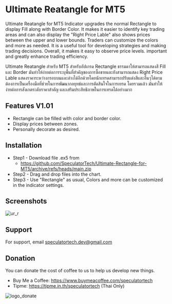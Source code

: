 # Ultimate Reatangle for MT5

Ultimate Reatangle for MT5 Indicator upgrades the normal Rectangle to display Fill along with Border Color. It makes it easier to identify key trading areas and can also display the "Right Price Lable" also shows prices between the upper and lower bounds. Traders can customize the colors and more as needed. It is a useful tool for developing strategies and making trading decisions. Overall, it makes it easy to observe price levels. important and greatly enhance trading efficiency.

Ultimate Reatangle สำหรับ MT5 สำหรับอัปเกรด Rectangle ธรรมดาให้สามารถแสดงสี Fill และ Border มันทำให้ง่ายต่อการระบุพื้นที่สำคัญของการซื้อขายและยังสามารถแสดง Right Price Lable แสดงราคาระหว่างกรอบบนและล่างได้อีกด้วยโดยนักเทรดสามารถปรับแต่งสีและอื่นๆได้ตามต้องการเป็นเครื่องมือที่ช่วยในการพัฒนากลยุทธ์และการตัดสินใจในการเทรด โดยรวมแล้ว มันทำให้ง่ายต่อการสังเกตระดับราคาสำคัญ และเสริมประสิทธิภาพในการเทรดได้อย่างมาก


## Features V1.01

- Rectangle can be filled with color and border color.
- Display prices between zones.
- Personally decorate as desired.


## Installation

- Step1 - Download file .ex5 from                                                 
    - https://github.com/SpeculatorTech/Ultimate-Rectangle-for-MT5/archive/refs/heads/main.zip
- Step2 - Drag and drop files into the chart.
- Step3 - Use "Rectangle" as usual, Colors and more can be customized in the indicator settings.
## Screenshots

![ur_r](https://github.com/SpeculatorTech/Ultimate-Rectangle-for-MT5/assets/104503579/8c20beb5-163d-4571-8ac2-561ea1b71985)

## Support

For support, email speculatortech.dev@gmail.com


## Donation
You can donate the cost of coffee to us to help us develop new things.
- Buy Me a Coffee: https://www.buymeacoffee.com/speculatortech
- Tipme: https://tipme.in.th/speculatortech (Thai Only)

![logo_donate](https://github.com/SpeculatorTech/Ultimate-Rectangle-for-MT5/assets/104503579/2d721be8-7359-49db-8bf5-017c25bf69ec)
